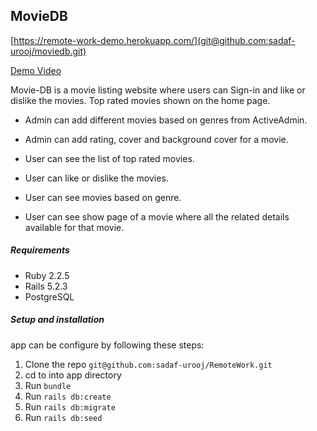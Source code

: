 
## MovieDB
 
[https://remote-work-demo.herokuapp.com/](git@github.com:sadaf-urooj/moviedb.git)

[Demo Video]()

Movie-DB is a movie listing website where users can Sign-in and like or dislike the movies.
Top rated movies shown on the home page.

* Admin can add different movies based on genres from ActiveAdmin.
* Admin can add rating, cover and background cover for a movie.

* User can see the list of top rated movies.
* User can like or dislike the movies.
* User can see movies based on genre.
* User can see show page of a movie where all the related details available for that movie.


##### Requirements

* Ruby 2.2.5
* Rails 5.2.3
* PostgreSQL

##### Setup and installation
app can be configure by following these steps:
1. Clone the repo `git@github.com:sadaf-urooj/RemoteWork.git`
2. cd to into app directory
3. Run `bundle`
4. Run `rails db:create` 
5. Run `rails db:migrate`
6. Run `rails db:seed`










